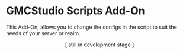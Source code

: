 # GMCStudio Scripts Add-On
This Add-On, allows you to change the configs in the
script to suit the needs of your server or realm.

<center><p>[ still in development stage ]</p></center>
